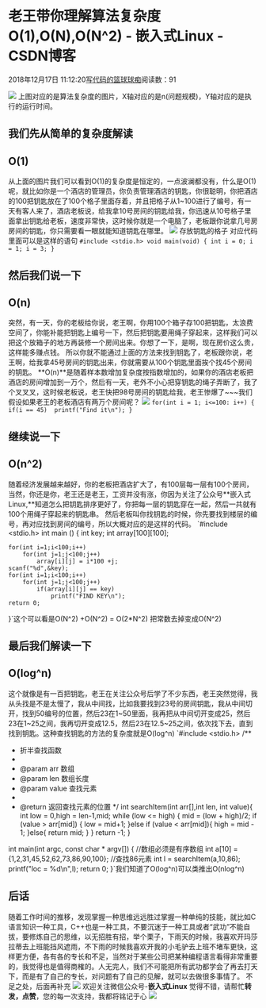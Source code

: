 
# 老王带你理解算法复杂度O(1),O(N),O(N^2) - 嵌入式Linux - CSDN博客

2018年12月17日 11:12:20[写代码的篮球球痴](https://me.csdn.net/weiqifa0)阅读数：91


![](https://img-blog.csdnimg.cn/20181220150726102)
上图对应的是算法复杂度的图片，X轴对应的是n(问题规模)，Y轴对应的是执行的运行时间。

## 我们先从简单的复杂度解读
## O(1)
从上面的图片我们可以看到O(1)的复杂度是恒定的，一点波澜都没有，什么是O(1)呢，就比如你是一个酒店的管理员，你负责管理酒店的钥匙，你很聪明，你把酒店的100把钥匙放在了100个格子里面存着，并且把格子从1~100进行了编号，有一天有客人来了，酒店老板说，给我拿10号房间的钥匙给我，你迅速从10号格子里面拿出钥匙给老板，速度非常快，这时候你就是一个电脑了，老板跟你说拿几号房房间的钥匙，你只需要看一眼就能知道钥匙在哪里。
![](https://img-blog.csdnimg.cn/20181220150726121)
存放钥匙的格子
对应代码里面可以是这样的语句
`#include <stdio.h>
void main(void)
{
    int i = 0;
    i = 1;
    i = 3;
}`
## 然后我们说一下
## O(n)
突然，有一天，你的老板给你说，老王啊，你用100个箱子存100把钥匙，太浪费空间了，你能补能把钥匙上编号一下，然后把钥匙要用绳子穿起来，这样我们可以把这个放箱子的地方再装修一个房间出来。你想了一下，是啊，现在房价这么贵，这样能多赚点钱。
所以你就不能通过上面的方法来找到钥匙了，老板跟你说，老王啊，给我拿45号房间的钥匙出来，你就需要从100个钥匙里面挨个找45个房间的钥匙。
**O(n)**是随着样本数增加复杂度按指数增加的，如果你的酒店老板把酒店的房间增加到一万个，然后有一天，老外不小心把穿钥匙的绳子弄断了，我了个叉叉叉，这时候老板说，老王快把98号房间的钥匙给我，老王惨爆了~~~我们假设如果老王的老板酒店有两万个房间呢？
![](https://img-blog.csdnimg.cn/20181220150726139)
`for(int i = 1; i<=100: i++)
{
    if(i == 45) 
         printf("Find it\n");
}`
## 继续说一下
## O(n^2)
随着经济发展越来越好，你的老板把酒店扩大了，有100层每一层有100个房间，当然，你还是你，老王还是老王，工资并没有涨，你因为关注了公众号**嵌入式Linux,**知道怎么把钥匙排序更好了，你把每一层的钥匙穿在一起，然后一共就有100个用绳子穿起来的钥匙串。
然后老板叫你找钥匙的时候，你先要找到楼层的编号，再对应找到房间的编号，所以大概对应的是这样的代码。
`#include <stdio.h>
int main ()
{
    int key;
	int array[100][100];
	
	for(int i=1;i<100;i++)
		for(int j=1;j<100;j++)
			array[i][j] = i*100 +j;
	scanf("%d",&key);
	for(int i=1;i<100;i++)
		for(int j=1;j<100;j++)
			if(array[i][j] == key)
				printf("FIND KEY\n");
    return 0;
}`这个可以看是O(N^2) +O(N^2) = O(2*N^2) 把常数去掉变成O(N^2)

## 最后我们解读一下
## O(log^n)
这个就像是有一百把钥匙，老王在关注公众号后学了不少东西，老王突然觉得，我从头找是不是太慢了，我从中间找，比如我要找到23号的房间钥匙，我从中间切开，找到50编号的位置，然后23在1~50里面，我再把从中间切开变成25，然后23在1~25之间，我再切开变成12.5，然后23在12.5~25之间，依次找下去，直到找到钥匙。这种查找钥匙的方法的复杂度就是O(log^n)
`#include <stdio.h>
/**
 *  折半查找函数
 *
 *  @param arr   数组
 *  @param len   数组长度
 *  @param value 查找元素
 *
 *  @return 返回查找元素的位置
 */
int searchItem(int arr[],int len, int value){
    int low = 0,high = len-1,mid;
    while (low <= high) {
        mid = (low + high)/2;
        if (value > arr[mid]) {
            low = mid+1;
        }else if (value < arr[mid]){
            high = mid - 1;
        }else{
            return mid;
        }
    }
    return -1;
}
 
int main(int argc, const char * argv[]) {
    //数组必须是有序数组
   int a[10] = {1,2,31,45,52,62,73,86,90,100};
    //查找86元素
    int l = searchItem(a,10,86);
    printf("loc = %d\n",l);
    return 0;
}`我们知道了O(log^n)可以类推出O(nlog^n)
## 后话
随着工作时间的推移，发现掌握一种思维远远胜过掌握一种单纯的技能，就比如C语言知识一种工具，C++也是一种工具，不要沉迷于一种工具或者“武功”不能自拔，要修炼自己的思维，以无招胜有招，举个栗子，下雨天的时候，我喜欢开玛莎拉蒂去上班能挡风遮雨，不下雨的时候我喜欢开我的小毛驴去上班不堵车更快，这样更方便，各有各的专长和不足，当然对于某些公司把某种编程语言看得非常重要的，我觉得也是值得商榷的。人无完人，我们不可能把所有武功都学会了再去打天下，而是有了自己的专长，对问题有了自己的见解，就可以去做很多事情了。
不足之处，后面再补充
![](https://img-blog.csdnimg.cn/20181220150726164)
欢迎关注微信公众号-**嵌入式Linux**
觉得不错，请帮忙**转发，点赞**，您的每一次支持，我都将铭记于心
![](https://img-blog.csdnimg.cn/20181220150716997.jpg)



